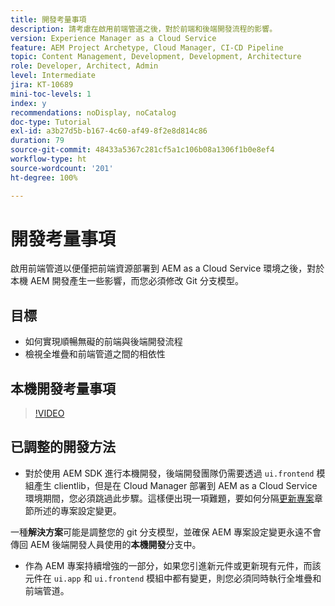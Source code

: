 ```yaml
---
title: 開發考量事項
description: 請考慮在啟用前端管道之後，對於前端和後端開發流程的影響。
version: Experience Manager as a Cloud Service
feature: AEM Project Archetype, Cloud Manager, CI-CD Pipeline
topic: Content Management, Development, Development, Architecture
role: Developer, Architect, Admin
level: Intermediate
jira: KT-10689
mini-toc-levels: 1
index: y
recommendations: noDisplay, noCatalog
doc-type: Tutorial
exl-id: a3b27d5b-b167-4c60-af49-8f2e8d814c86
duration: 79
source-git-commit: 48433a5367c281cf5a1c106b08a1306f1b0e8ef4
workflow-type: ht
source-wordcount: '201'
ht-degree: 100%

---
```


# 開發考量事項

啟用前端管道以便僅把前端資源部署到 AEM as a Cloud Service 環境之後，對於本機 AEM 開發產生一些影響，而您必須修改 Git 分支模型。

## 目標

* 如何實現順暢無礙的前端與後端開發流程
* 檢視全堆疊和前端管道之間的相依性


## 本機開發考量事項

>[!VIDEO](https://video.tv.adobe.com/v/3409421?quality=12&learn=on)


## 已調整的開發方法

* 對於使用 AEM SDK 進行本機開發，後端開發團隊仍需要透過 `ui.frontend` 模組產生 clientlib，但是在 Cloud Manager 部署到 AEM as a Cloud Service 環境期間，您必須跳過此步驟。這樣便出現一項難題，要如何分隔[更新專案](update-project.md)章節所述的專案設定變更。

一種&#x200B;__解決方案__&#x200B;可能是調整您的 git 分支模型，並確保 AEM 專案設定變更永遠不會傳回 AEM 後端開發人員使用的&#x200B;__本機開發__&#x200B;分支中。


* 作為 AEM 專案持續增強的一部分，如果您引進新元件或更新現有元件，而該元件在 `ui.app` 和 `ui.frontend` 模組中都有變更，則您必須同時執行全堆疊和前端管道。
